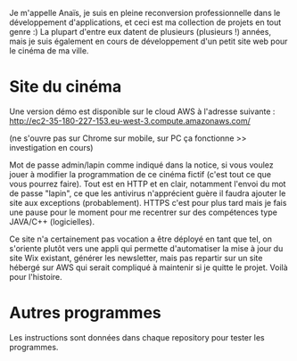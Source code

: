 Je m'appelle Anaïs, je suis en pleine reconversion professionnelle dans le développement d'applications, et ceci est ma collection de projets en tout genre :)
La plupart d'entre eux datent de plusieurs (plusieurs !) années, mais je suis également en cours de développement d'un petit site web pour le cinéma de ma ville.

# Site du cinéma

Une version démo est disponible sur le cloud AWS à l'adresse suivante :
http://ec2-35-180-227-153.eu-west-3.compute.amazonaws.com/

(ne s'ouvre pas sur Chrome sur mobile, sur PC ça fonctionne >> investigation en cours)

Mot de passe admin/lapin comme indiqué dans la notice, si vous voulez jouer à modifier la programmation de ce cinéma fictif (c'est tout ce que vous pourrez faire).
Tout est en HTTP et en clair, notamment l'envoi du mot de passe "lapin", ce que les antivirus n'apprécient guère il faudra ajouter le site aux exceptions (probablement).
HTTPS c'est pour plus tard mais je fais une pause pour le moment pour me recentrer sur des compétences type JAVA/C++ (logicielles).

Ce site n'a certainement pas vocation a être déployé en tant que tel, on s'oriente plutôt vers une appli qui permette d'automatiser la mise à jour du site Wix existant, générer les newsletter, mais pas repartir sur un site hébergé sur AWS qui serait compliqué à maintenir si je quitte le projet. Voilà pour l'histoire.

# Autres programmes

Les instructions sont données dans chaque repository pour tester les programmes.

<!---
siana-blue/siana-blue is a ✨ special ✨ repository because its `README.md` (this file) appears on your GitHub profile.
You can click the Preview link to take a look at your changes.
--->
